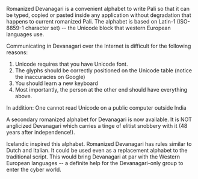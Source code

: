 Romanized Devanagari is a convenient alphabet to write Pali so that it can be typed, copied or pasted inside any application without degradation that happens to current romanized Pali. The alphabet is based on Latin-1 (ISO-8859-1 character set) -- the Unicode block that western European languages use.

Communicating in Devanagari over the Internet is difficult for the
following reasons:

  1. Unicode requires that you have Unicode font.
  1. The glyphs should be correctly positioned on the Unicode table (notice the inaccuracies on Google)
  1. You should learn a new keyboard
  1. Most importantly, the person at the other end should have everything above.

In addition:
One cannot read Unicode on a public computer outside India

A secondary romanized alphabet for Devanagari is now available. It is NOT
anglicized Devanagari which carries a tinge of elitist snobbery with it
(48 years after independence!).

Icelandic inspired this alphabet. Romanized Devanagari has rules similar to Dutch and Italian. It could be used even as a replacement alphabet to the traditional script. This would bring Devanagari at par with the Western European languages -- a definite help for the Devanagari-only
group to enter the cyber world.